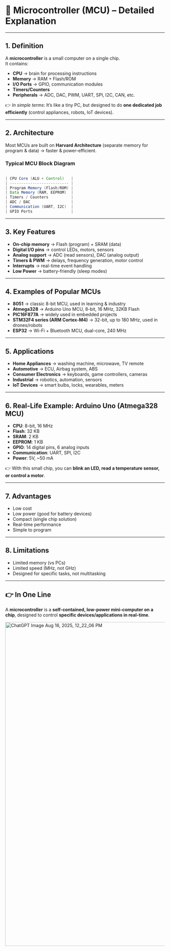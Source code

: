 # 🔹 Microcontroller (MCU) – Detailed Explanation

---

## 1. Definition
A **microcontroller** is a small computer on a single chip.  
It contains:  
- **CPU** → brain for processing instructions  
- **Memory** → RAM + Flash/ROM  
- **I/O Ports** → GPIO, communication modules  
- **Timers/Counters**  
- **Peripherals** → ADC, DAC, PWM, UART, SPI, I2C, CAN, etc.  

👉 *In simple terms*: It’s like a tiny PC, but designed to do **one dedicated job efficiently** (control appliances, robots, IoT devices).  

---

## 2. Architecture
Most MCUs are built on **Harvard Architecture** (separate memory for program & data) → faster & power-efficient.  

### Typical MCU Block Diagram
```java

| CPU Core (ALU + Control)   |
| -------------------------- |
| Program Memory (Flash/ROM) |
| Data Memory (RAM, EEPROM)  |
| Timers / Counters          |
| ADC / DAC                  |
| Communication (UART, I2C)  |
| GPIO Ports                 |

```
---

## 3. Key Features
- **On-chip memory** → Flash (program) + SRAM (data)  
- **Digital I/O pins** → control LEDs, motors, sensors  
- **Analog support** → ADC (read sensors), DAC (analog output)  
- **Timers & PWM** → delays, frequency generation, motor control  
- **Interrupts** → real-time event handling  
- **Low Power** → battery-friendly (sleep modes)  

---

## 4. Examples of Popular MCUs
- **8051** → classic 8-bit MCU, used in learning & industry  
- **Atmega328** → Arduino Uno MCU, 8-bit, 16 MHz, 32KB Flash  
- **PIC16F877A** → widely used in embedded projects  
- **STM32F4 series (ARM Cortex-M4)** → 32-bit, up to 180 MHz, used in drones/robots  
- **ESP32** → Wi-Fi + Bluetooth MCU, dual-core, 240 MHz  

---

## 5. Applications
- **Home Appliances** → washing machine, microwave, TV remote  
- **Automotive** → ECU, Airbag system, ABS  
- **Consumer Electronics** → keyboards, game controllers, cameras  
- **Industrial** → robotics, automation, sensors  
- **IoT Devices** → smart bulbs, locks, wearables, meters  

---

## 6. Real-Life Example: Arduino Uno (Atmega328 MCU)
- **CPU**: 8-bit, 16 MHz  
- **Flash**: 32 KB  
- **SRAM**: 2 KB  
- **EEPROM**: 1 KB  
- **GPIO**: 14 digital pins, 6 analog inputs  
- **Communication**: UART, SPI, I2C  
- **Power**: 5V, ~50 mA  

👉 With this small chip, you can **blink an LED, read a temperature sensor, or control a motor**.  

---

## 7. Advantages
- Low cost  
- Low power (good for battery devices)  
- Compact (single chip solution)  
- Real-time performance  
- Simple to program  

---

## 8. Limitations
- Limited memory (vs PCs)  
- Limited speed (MHz, not GHz)  
- Designed for specific tasks, not multitasking  

---

## 👉 In One Line
A **microcontroller** is a **self-contained, low-power mini-computer on a chip**, designed to control **specific devices/applications in real-time**.  



<img width="1536" height="1024" alt="ChatGPT Image Aug 16, 2025, 12_22_06 PM" src="https://github.com/user-attachments/assets/5e167ef8-d8e0-4bf2-9ae5-dea82461072f" />


